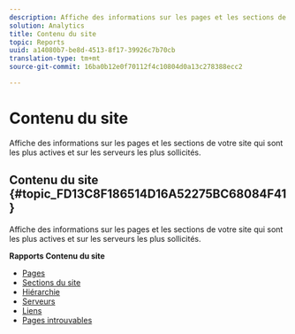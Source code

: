 ```yaml
---
description: Affiche des informations sur les pages et les sections de votre site qui sont les plus actives et sur les serveurs les plus sollicités.
solution: Analytics
title: Contenu du site
topic: Reports
uuid: a14080b7-be8d-4513-8f17-39926c7b70cb
translation-type: tm+mt
source-git-commit: 16ba0b12e0f70112f4c10804d0a13c278388ecc2

---
```



# Contenu du site

Affiche des informations sur les pages et les sections de votre site qui sont les plus actives et sur les serveurs les plus sollicités.

## Contenu du site {#topic_FD13C8F186514D16A52275BC68084F41}

Affiche des informations sur les pages et les sections de votre site qui sont les plus actives et sur les serveurs les plus sollicités.

**Rapports Contenu du site**

* [Pages](/help/components/c-variables/dimensionslist/reports-pages.md)
* [Sections du site](/help/components/c-variables/dimensionslist/reports-site-sections.md)
* [Hiérarchie](/help/components/c-variables/dimensionslist/reports-hierarchy.md)
* [Serveurs](/help/components/c-variables/dimensionslist/reports-servers.md)
* [Liens](/help/components/c-variables/dimensionslist/reports-links.md)
* [Pages introuvables](/help/components/c-variables/dimensionslist/reports-pages-not-found.md)

